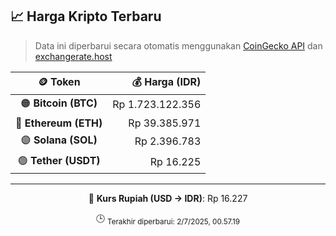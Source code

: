 

<!-- HARGA_KRIPTO -->
## 📈 Harga Kripto Terbaru

> Data ini diperbarui secara otomatis menggunakan [CoinGecko API](https://www.coingecko.com/) dan [exchangerate.host](https://exchangerate.host/)

<div align="center">

| 🪙 Token | 💰 Harga (IDR) |
|:------:|---------------:|
| 🟠 **Bitcoin (BTC)**   | Rp 1.723.122.356 |
| 🔵 **Ethereum (ETH)**  | Rp 39.385.971 |
| 🟣 **Solana (SOL)**    | Rp 2.396.783 |
| 🟢 **Tether (USDT)**   | Rp 16.225 |

---

💱 **Kurs Rupiah (USD → IDR)**: Rp 16.227

🕒 <sub>Terakhir diperbarui: 2/7/2025, 00.57.19</sub>

</div>
<!-- /HARGA_KRIPTO -->